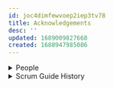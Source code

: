 ```yaml
---
id: joc4dimfewvoep2iep3tv78
title: Acknowledgements
desc: ''
updated: 1689009827668
created: 1688947985086
---
```


<details>
    <summary>People</summary>

## People

Of the `thousands` **of** `people` who have `contributed` **to** `Scrum`, we should single out those who were `instrumental` **at the** `start`**:** `Jeff Sutherland` **worked with** `Jeff McKenna` **and** `John Scumniotales`, and `Ken Schwaber` **worked with** `Mike Smith` **and** `Chris Martin`, and `all` **of them `worked together`. Many others contributed in the ensuing years and without their help Scrum would not be refined as it is today.

---
</details>


<details>
    <summary>Scrum Guide History</summary>

## Scrum Guide History

`Ken Schwaber` **and** `Jeff Sutherland first co-presented` **Scrum at** the `OOPSLA Conference` **in** `1995`. It essentially `documented` **the** `learning` that Ken and Jeff gained **over the** `previous few years` **and made** `public` **the** `first formal definition` **of** `Scrum`.

The `Scrum Guide` **documents** `Scrum` **as** `developed`, `evolved`, and `sustained` **for** `30-plus years` by Jeff Sutherland and Ken Schwaber. `Other sources` **provide** `patterns`, `processes`, and `insights` **that** `complement` **the** `Scrum framework`. **These may** `increase productivity`, `value`, `creativity`, and `satisfaction` **with the** `results`.

The `complete history` **of** `Scrum` **is** `described elsewhere`. To honor the `first places` **where** it was `tried` **and** `proven`, we recognize `Individual Inc.`, `Newspage`, `Fidelity Investments`, and `IDX` (**now** `GE Medical`).

---
</details>